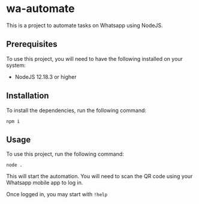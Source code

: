 # wa-automate
This is a project to automate tasks on Whatsapp using NodeJS.
## Prerequisites
To use this project, you will need to have the following installed on your system:
* NodeJS 12.18.3 or higher
## Installation
To install the dependencies, run the following command:
```
npm i
```
## Usage
To use this project, run the following command:
```
node .
```
This will start the automation. You will need to scan the QR code using your Whatsapp mobile app to log in.

Once logged in, you may start with `!help`
